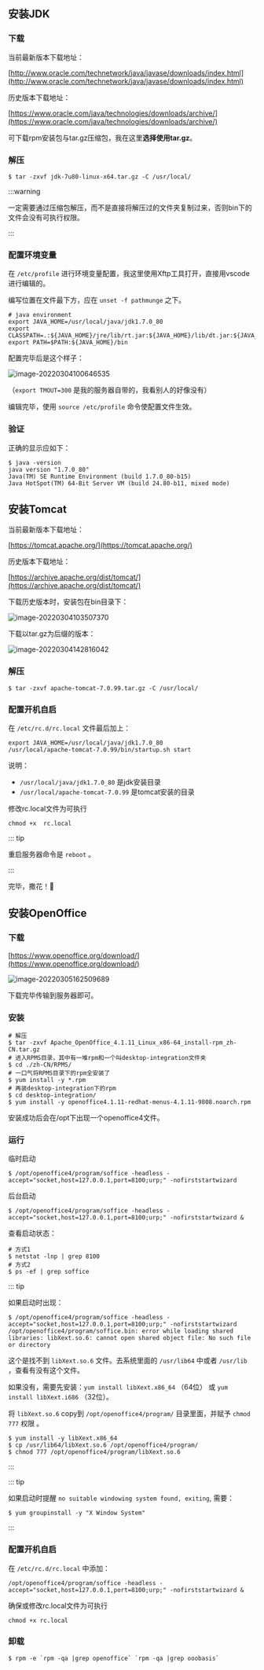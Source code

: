 ## 安装JDK

### 下载

当前最新版本下载地址：

[http://www.oracle.com/technetwork/java/javase/downloads/index.html](http://www.oracle.com/technetwork/java/javase/downloads/index.html)

历史版本下载地址：　　

[https://www.oracle.com/java/technologies/downloads/archive/](https://www.oracle.com/java/technologies/downloads/archive/)

可下载rpm安装包与tar.gz压缩包，我在这里**选择使用tar.gz**。

### 解压

```shell
$ tar -zxvf jdk-7u80-linux-x64.tar.gz -C /usr/local/
```

:::warning

一定需要通过压缩包解压，而不是直接将解压过的文件夹复制过来，否则bin下的文件会没有可执行权限。

:::

### 配置环境变量

在 `/etc/profile` 进行环境变量配置，我这里使用Xftp工具打开，直接用vscode进行编辑的。

编写位置在文件最下方，应在 `unset -f pathmunge` 之下。

```shell
# java environment
export JAVA_HOME=/usr/local/java/jdk1.7.0_80
export CLASSPATH=.:${JAVA_HOME}/jre/lib/rt.jar:${JAVA_HOME}/lib/dt.jar:${JAVA_HOME}/lib/tools.jar
export PATH=$PATH:${JAVA_HOME}/bin
```

配置完毕后是这个样子：

![image-20220304100646535](./environment.assets/image-20220304100646535.png)

（`export TMOUT=300` 是我的服务器自带的，我看别人的好像没有）

编辑完毕，使用 `source /etc/profile` 命令使配置文件生效。

### 验证

正确的显示应如下：

```shell
$ java -version
java version "1.7.0_80"
Java(TM) SE Runtime Environment (build 1.7.0_80-b15)
Java HotSpot(TM) 64-Bit Server VM (build 24.80-b11, mixed mode)
```



## 安装Tomcat

当前最新版本下载地址：

[https://tomcat.apache.org/](https://tomcat.apache.org/)

历史版本下载地址：

[https://archive.apache.org/dist/tomcat/](https://archive.apache.org/dist/tomcat/)

下载历史版本时，安装包在bin目录下：

![image-20220304103507370](./environment.assets/image-20220304103507370.png)

下载以tar.gz为后缀的版本：

![image-20220304142816042](./environment.assets/image-20220304142816042.png)

### 解压

```shell
$ tar -zxvf apache-tomcat-7.0.99.tar.gz -C /usr/local/
```

### 配置开机自启

在 `/etc/rc.d/rc.local` 文件最后加上：

```
export JAVA_HOME=/usr/local/java/jdk1.7.0_80
/usr/local/apache-tomcat-7.0.99/bin/startup.sh start
```

说明：

- `/usr/local/java/jdk1.7.0_80` 是jdk安装目录
- `/usr/local/apache-tomcat-7.0.99` 是tomcat安装的目录

修改rc.local文件为可执行

```shell
chmod +x  rc.local  
```

::: tip

重启服务器命令是 `reboot` 。

:::

完毕，撒花！:tada:



## 安装OpenOffice

### 下载

[https://www.openoffice.org/download/](https://www.openoffice.org/download/)

![image-20220305162509689](./environment.assets/image-20220305162509689.png)

下载完毕传输到服务器即可。

### 安装

```shell
# 解压
$ tar -zxvf Apache_OpenOffice_4.1.11_Linux_x86-64_install-rpm_zh-CN.tar.gz 
# 进入RPMS目录，其中有一堆rpm和一个叫desktop-integration文件夹
$ cd ./zh-CN/RPMS/
# 一口气将RPMS目录下的rpm全安装了
$ yum install -y *.rpm
# 再装desktop-integration下的rpm
$ cd desktop-integration/
$ yum install -y openoffice4.1.11-redhat-menus-4.1.11-9808.noarch.rpm
```

安装成功后会在/opt下出现一个openoffice4文件。

### 运行

临时启动

```shell
$ /opt/openoffice4/program/soffice -headless -accept="socket,host=127.0.0.1,port=8100;urp;" -nofirststartwizard
```

后台启动

```shell
$ /opt/openoffice4/program/soffice -headless -accept="socket,host=127.0.0.1,port=8100;urp;" -nofirststartwizard &
```

查看启动状态：

```shell
# 方式1
$ netstat -lnp | grep 8100
# 方式2
$ ps -ef | grep soffice
```

::: tip

如果启动时出现：

```shell
$ /opt/openoffice4/program/soffice -headless -accept="socket,host=127.0.0.1,port=8100;urp;" -nofirststartwizard
/opt/openoffice4/program/soffice.bin: error while loading shared libraries: libXext.so.6: cannot open shared object file: No such file or directory
```

这个是找不到 `libXext.so.6` 文件。去系统里面的 `/usr/lib64` 中或者 `/usr/lib` ，查看有没有这个文件。

如果没有，需要先安装：`yum install libXext.x86_64` （64位） 或 `yum install libXext.i686` （32位）。

将 `libXext.so.6` copy到 `/opt/openoffice4/program/` 目录里面，并赋予 `chmod 777` 权限 。

```shell
$ yum install -y libXext.x86_64
$ cp /usr/lib64/libXext.so.6 /opt/openoffice4/program/
$ chmod 777 /opt/openoffice4/program/libXext.so.6
```

:::

::: tip

如果启动时提醒 `no suitable windowing system found, exiting`, 需要：

```shell
$ yum groupinstall -y "X Window System"
```

:::

### 配置开机自启

在 `/etc/rc.d/rc.local` 中添加：

```
/opt/openoffice4/program/soffice -headless -accept="socket,host=127.0.0.1,port=8100;urp;" -nofirststartwizard &
```

确保或修改rc.local文件为可执行

```shell
chmod +x rc.local  
```

### 卸载

```shell
$ rpm -e `rpm -qa |grep openoffice` `rpm -qa |grep ooobasis`
```











